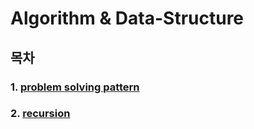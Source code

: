 # Algorithm & Data-Structure
## 목차
### 1. [problem solving pattern](https://github.com/HyeonJu-C/problem-solving-pattern)
### 2. [recursion](https://github.com/HyeonJu-C/recursion)
